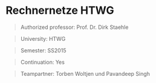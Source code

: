 # Rechnernetze HTWG

> Authorized professor: Prof. Dr. Dirk Staehle

> University: HTWG

> Semester: SS2015

> Continuation: Yes

> Teampartner: Torben Woltjen und Pavandeep Singh